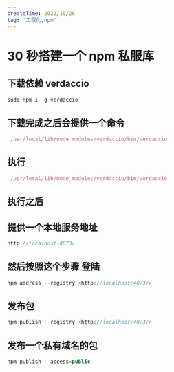 ```yaml
---
createTime: 2022/10/26
tag: '工程化,npm'
---
```

# 30 秒搭建一个 npm 私服库

## 下载依赖  verdaccio

```javascript
sudo npm i -g verdaccio
```

## 下载完成之后会提供一个命令

```javascript
 /usr/local/lib/node_modules/verdaccio/bin/verdaccio
```

## 执行

```javascript
 /usr/local/lib/node_modules/verdaccio/bin/verdaccio
```

## 执行之后

## 提供一个本地服务地址

```js
http://localhost:4873/
```

## 然后按照这个步骤 登陆

```javascript
npm address --registry <http://localhost:4873/>
```

## 发布包

```javascript
npm publish --registry <http://localhost:4873/>
```

## 发布一个私有域名的包

```javascript
npm publish --access=public
```
